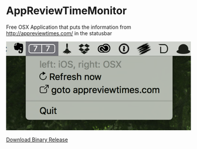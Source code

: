 # AppReviewTimeMonitor
Free OSX Application that puts the information from http://appreviewtimes.com/ in the statusbar

![alt text](images/screenshot.png "Application running in the status bar")

[Download Binary Release](https://github.com/kasimir-technology/AppReviewTimeMonitor/releases/download/1.0.3/AppReviewTimeMonitor.zip)
